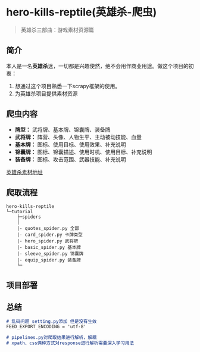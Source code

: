 # hero-kills-reptile(英雄杀-爬虫)

> 英雄杀三部曲：游戏素材资源篇

## 简介

本人是一名**英雄杀**迷，一切都是兴趣使然，绝不会用作商业用途。做这个项目的初衷：
1. 想通过这个项目熟悉一下scrapy框架的使用。
2. 为英雄杀项目提供素材资源

## 爬虫内容
- **牌型：** 武将牌、基本牌、锦囊牌、装备牌
- **武将牌：** 阵营、头像、人物生平、主动被动技能、血量
- **基本牌：** 图标、使用目标、使用效果、补充说明
- **锦囊牌：** 图标、锦囊描述、使用时机、使用目标、补充说明
- **装备牌：** 图标、攻击范围、武器技能、补充说明

[英雄杀素材地址](https://yxs.qq.com/webplat/info/news_version3/416/1620/1695/1696/1700/m1622/201312/241458.shtml)
## 爬取流程

```
hero-kills-reptile
└─tutorial
    ├─spiders
    │  
    |- quotes_spider.py 全部
    |- card_spider.py 卡牌类型
    |- hero_spider.py 武将牌
    |- basic_spider.py 基本牌
    |- sleeve_spider.py 锦囊牌
    |- equip_spider.py 装备牌
    └─
```

## 项目部署

## 总结

```markdown
# 乱码问题 setting.py添加 但是没有生效
FEED_EXPORT_ENCODING = 'utf-8'

# pipelines.py对爬取结果进行解析，解耦
# xpath、css俩种方式对response进行解析需要深入学习用法

```

